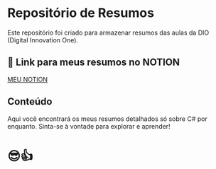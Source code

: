 # Repositório de Resumos
Este repositório foi criado para armazenar resumos das aulas da DIO (Digital Innovation One).

## 📖 Link para meus resumos no NOTION

[MEU NOTION](https://www.notion.so/Resumos-DIO-me-889490c43c5b469a8d7280f06ac006a1?pvs=4) 

## Conteúdo

Aqui você encontrará os meus resumos detalhados só sobre C# por enquanto. Sinta-se à vontade para explorar e aprender! 

# 😎👍
